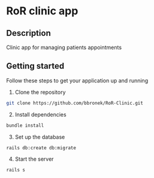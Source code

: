 # RoR clinic app

## Description 
Clinic app for managing patients appointments

## Getting started

Follow these steps to get your application up and running

1. Clone the repository

```bash
git clone https://github.com/bbronek/RoR-Clinic.git
```

2. Install dependencies
```bash
bundle install
```

3. Set up the database
```bash
rails db:create db:migrate
```

4. Start the server
```bash
rails s
```
